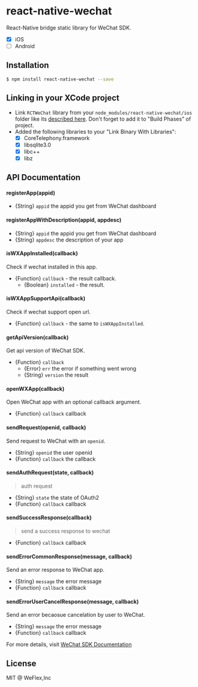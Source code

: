 # react-native-wechat

React-Native bridge static library for WeChat SDK.

- [x] iOS
- [ ] Android

## Installation

```sh
$ npm install react-native-wechat --save
```

## Linking in your XCode project

- Link `RCTWeChat` library from your `node_modules/react-native-wechat/ios` folder like its
  [described here](http://facebook.github.io/react-native/docs/linking-libraries-ios.html).
  Don't forget to add it to "Build Phases" of project.
- Added the following libraries to your "Link Binary With Libraries":
  - [x] CoreTelephony.framework
  - [x] libsqlite3.0
  - [x] libc++
  - [x] libz

## API Documentation

#### registerApp(appid)

- {String} `appid` the appid you get from WeChat dashboard

#### registerAppWithDescription(appid, appdesc)

- {String} `appid` the appid you get from WeChat dashboard
- {String} `appdesc` the description of your app

#### isWXAppInstalled(callback) 

Check if wechat installed in this app.

- {Function} `callback` - the result callback.
  - {Boolean} `installed` - the result.

#### isWXAppSupportApi(callback)

Check if wechat support open url.

- {Function} `callback` - the same to `isWXAppInstalled`.

#### getApiVersion(callback)

Get api version of WeChat SDK.

- {Function} `callback`
  - {Error} `err` the error if something went wrong
  - {String} `version` the result

#### openWXApp(callback)

Open WeChat app with an optional callback argument.

- {Function} `callback` callback

#### sendRequest(openid, callback)

Send request to WeChat with an `openid`.

- {String} `openid` the user openid
- {Function} `callback` the callback

#### sendAuthRequest(state, callback)

> auth request

- {String} `state` the state of OAuth2
- {Function} `callback` callback

#### sendSuccessResponse(callback)

> send a success response to wechat

- {Function} `callback` callback

#### sendErrorCommonResponse(message, callback)

Send an error response to WeChat app.

- {String} `message` the error message
- {Function} `callback` callback

#### sendErrorUserCancelResponse(message, callback)

Send an error becaosue cancelation by user to WeChat.

- {String} `message` the error message
- {Function} `callback` callback

For more details, visit [WeChat SDK Documentation](https://open.weixin.qq.com/cgi-bin/showdocument?action=dir_list&t=resource/res_list&verify=1&id=1417674108&token=&lang=zh_CN)

## License

MIT @ WeFlex,Inc

